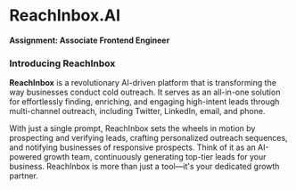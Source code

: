 # ReachInbox.AI
**Assignment: Associate Frontend Engineer** <br>

### Introducing ReachInbox

**ReachInbox** is a revolutionary AI-driven platform that is transforming the way businesses conduct cold outreach. It serves as an all-in-one solution for effortlessly finding, enriching, and engaging high-intent leads through multi-channel outreach, including Twitter, LinkedIn, email, and phone. <br>

With just a single prompt, ReachInbox sets the wheels in motion by prospecting and verifying leads, crafting personalized outreach sequences, and notifying businesses of responsive prospects. Think of it as an AI-powered growth team, continuously generating top-tier leads for your business. ReachInbox is more than just a tool—it's your dedicated growth partner.
